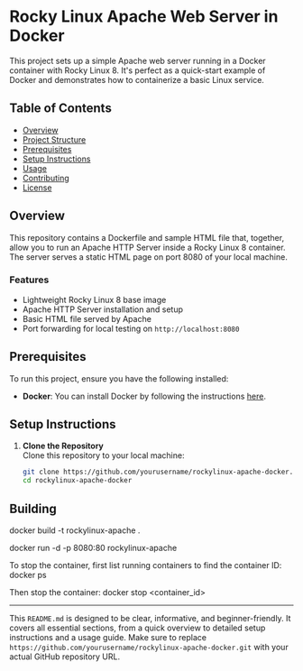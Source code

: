 # Rocky Linux Apache Web Server in Docker

This project sets up a simple Apache web server running in a Docker container with Rocky Linux 8. It's perfect as a quick-start example of Docker and demonstrates how to containerize a basic Linux service.

## Table of Contents
- [Overview](#overview)
- [Project Structure](#project-structure)
- [Prerequisites](#prerequisites)
- [Setup Instructions](#setup-instructions)
- [Usage](#usage)
- [Contributing](#contributing)
- [License](#license)

## Overview
This repository contains a Dockerfile and sample HTML file that, together, allow you to run an Apache HTTP Server inside a Rocky Linux 8 container. The server serves a static HTML page on port 8080 of your local machine.

### Features
- Lightweight Rocky Linux 8 base image
- Apache HTTP Server installation and setup
- Basic HTML file served by Apache
- Port forwarding for local testing on `http://localhost:8080`


## Prerequisites
To run this project, ensure you have the following installed:
- **Docker**: You can install Docker by following the instructions [here](https://docs.docker.com/get-docker/).

## Setup Instructions
1. **Clone the Repository**  
   Clone this repository to your local machine:
   ```bash
   git clone https://github.com/yourusername/rockylinux-apache-docker.git
   cd rockylinux-apache-docker


## Building
docker build -t rockylinux-apache .

docker run -d -p 8080:80 rockylinux-apache

To stop the container, first list running containers to find the container ID:
docker ps

Then stop the container:
docker stop <container_id>

---

This `README.md` is designed to be clear, informative, and beginner-friendly. It covers all essential sections, from a quick overview to detailed setup instructions and a usage guide. Make sure to replace `https://github.com/yourusername/rockylinux-apache-docker.git` with your actual GitHub repository URL.

